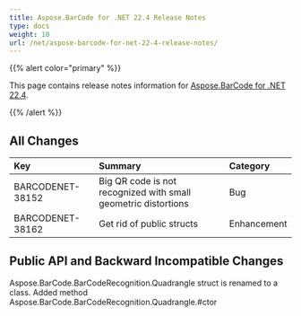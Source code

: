 ```yaml
---
title: Aspose.BarCode for .NET 22.4 Release Notes
type: docs
weight: 10
url: /net/aspose-barcode-for-net-22-4-release-notes/
---
```


{{% alert color="primary" %}} 

This page contains release notes information for [Aspose.BarCode for .NET 22.4](https://downloads.aspose.com/barcode/net/new-releases/aspose.barcode-for-.net-22.4/).

{{% /alert %}} 
## **All Changes**

|**Key**|**Summary**|**Category**|
| :- | :- | :- |
|BARCODENET-38152|Big QR code is not recognized with small geometric distortions|Bug|
|BARCODENET-38162|Get rid of public structs|Enhancement|

## **Public API and Backward Incompatible Changes**

Aspose.BarCode.BarCodeRecognition.Quadrangle struct is renamed to a class.
Added method Aspose.BarCode.BarCodeRecognition.Quadrangle.#ctor

